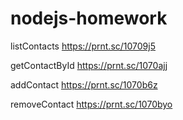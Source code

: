 # nodejs-homework

listContacts https://prnt.sc/10709j5

getContactById https://prnt.sc/1070ajj

addContact https://prnt.sc/1070b6z

removeContact https://prnt.sc/1070byo
